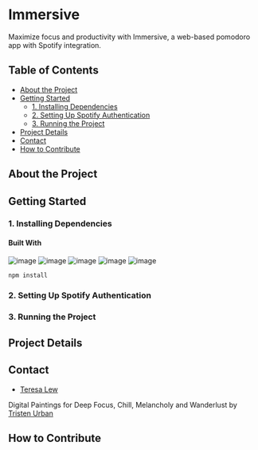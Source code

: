 # Immersive
Maximize focus and productivity with Immersive, a web-based pomodoro app with Spotify integration.

## Table of Contents
- [About the Project](#about-the-project)
- [Getting Started](#getting-started)
  - [1. Installing Dependencies](#1-installing-dependencies)
  - [2. Setting Up Spotify Authentication](#2-setting-up-spotify-authentication)
  - [3. Running the Project](#3-running-the-project)
- [Project Details](#project-details)
- [Contact](#contact)
- [How to Contribute](#how-to-contribute)

## About the Project

## Getting Started

### 1. Installing Dependencies
#### Built With
![image](https://img.shields.io/badge/React-20232A?style=for-the-badge&logo=react&logoColor=61DAFB)
![image](https://img.shields.io/badge/Material%20UI-007FFF?style=for-the-badge&logo=mui&logoColor=white)
![image](https://img.shields.io/badge/PostgreSQL-316192?style=for-the-badge&logo=postgresql&logoColor=white)
![image](https://img.shields.io/badge/Express.js-000000?style=for-the-badge&logo=express&logoColor=white)
![image](https://img.shields.io/badge/Node.js-339933?style=for-the-badge&logo=nodedotjs&logoColor=white)

```bash
npm install
```
### 2. Setting Up Spotify Authentication

### 3. Running the Project

## Project Details

## Contact
* [Teresa Lew](https://github.com/teresal92)

Digital Paintings for Deep Focus, Chill, Melancholy and Wanderlust by [Tristen Urban](https://github.com/TristenUrban)

## How to Contribute
